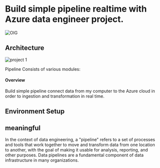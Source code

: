 # Build simple pipeline realtime with Azure data engineer project.

![OIG](https://github.com/huytrao/build-simple-pipeline-realtime-with-Azure-data-engineer-project/assets/121539558/e44c24fb-efbb-48dd-b3d4-87795bd8c6d1)

## Architecture 

![project 1](https://github.com/huytrao/build-simple-pipeline-realtime-with-Azure-data-engineer-project/assets/121539558/9fe27db4-4bc6-44ac-88d7-c7d1939c150c)

Pipeline Consists of various modules:

#### Overview
Build simple pipeline connect data from my computer to the Azure cloud in order to ingestion and transformation in real time.

## Environment Setup

## meaningful 
In the context of data engineering, a "pipeline" refers to a set of processes and tools that work together to move and transform data from one location to another, with the goal of making it usable for analysis, reporting, and other purposes. Data pipelines are a fundamental component of data infrastructure in many organizations.
